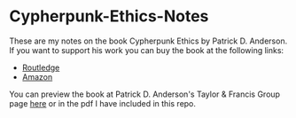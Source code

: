 # Cypherpunk-Ethics-Notes
These are my notes on the book Cypherpunk Ethics by Patrick D. Anderson. If you want to support his work you can buy the book at the following links:

- [Routledge](https://www.routledge.com/Cypherpunk-Ethics-Radical-Ethics-for-the-Digital-Age/Anderson/p/book/9781032113593#)
- [Amazon](https://www.amazon.com/Cypherpunk-Ethics-Radical-Digital-Routledge/dp/1032113596)

You can preview the book at Patrick D. Anderson's Taylor & Francis Group page [here](https://www.taylorfrancis.com/books/mono/10.4324/9781003220534/cypherpunk-ethics-patrick-anderson?refId=1c3ace9f-14db-47bf-9fdf-d8c6043c5689&context=ubx) or in the pdf I have included in this repo.
